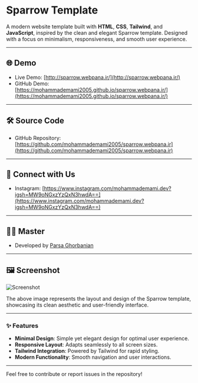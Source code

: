 # Sparrow Template

A modern website template built with **HTML**, **CSS**, **Tailwind**, and **JavaScript**, inspired by the clean and elegant Sparrow template. Designed with a focus on minimalism, responsiveness, and smooth user experience.

---

## 🌐 Demo

- Live Demo: [http://sparrow.webpana.ir/](http://sparrow.webpana.ir/)
- GitHub Demo: [https://mohammademami2005.github.io/sparrow.webpana.ir/](https://mohammademami2005.github.io/sparrow.webpana.ir/)

---

## 🛠️ Source Code

- GitHub Repository: [https://github.com/mohammademami2005/sparrow.webpana.ir](https://github.com/mohammademami2005/sparrow.webpana.ir)

---

## 📱 Connect with Us

- Instagram: [https://www.instagram.com/mohammademami.dev?igsh=MW9oNGxzYzQxN3hwdA==](https://www.instagram.com/mohammademami.dev?igsh=MW9oNGxzYzQxN3hwdA==)

---

## 👨‍💻 Master

- Developed by [Parsa Ghorbanian](https://github.com/parsaGhorbanian)

---

## 🖼️ Screenshot

![Screenshot](https://github.com/user-attachments/assets/830be75e-d405-4446-9cc8-096fcc982493)

The above image represents the layout and design of the Sparrow template, showcasing its clean aesthetic and user-friendly interface.

---

### ✨ Features

- **Minimal Design**: Simple yet elegant design for optimal user experience.
- **Responsive Layout**: Adapts seamlessly to all screen sizes.
- **Tailwind Integration**: Powered by Tailwind for rapid styling.
- **Modern Functionality**: Smooth navigation and user interactions.

---

Feel free to contribute or report issues in the repository!
